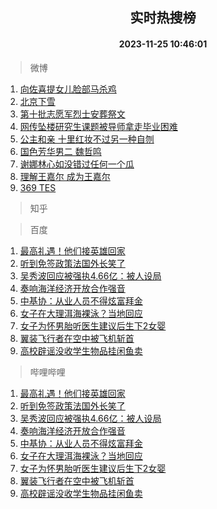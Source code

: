 <div align="center"><h2>实时热搜榜</h2><h4>2023-11-25 10:46:01</h4></div>

> 微博  

1. [向佐喜提女儿脸部马杀鸡](https://s.weibo.com/weibo?q=%23%E5%90%91%E4%BD%90%E5%96%9C%E6%8F%90%E5%A5%B3%E5%84%BF%E8%84%B8%E9%83%A8%E9%A9%AC%E6%9D%80%E9%B8%A1%23&t=31&band_rank=1&Refer=top)<br />
2. [北京下雪](https://s.weibo.com/weibo?q=%E5%8C%97%E4%BA%AC%E4%B8%8B%E9%9B%AA&t=31&band_rank=2&Refer=top)<br />
3. [第十批志愿军烈士安葬祭文](https://s.weibo.com/weibo?q=%23%E7%AC%AC%E5%8D%81%E6%89%B9%E5%BF%97%E6%84%BF%E5%86%9B%E7%83%88%E5%A3%AB%E5%AE%89%E8%91%AC%E7%A5%AD%E6%96%87%23&t=31&band_rank=3&Refer=top)<br />
4. [网传坠楼研究生课题被导师拿走毕业困难](https://s.weibo.com/weibo?q=%23%E7%BD%91%E4%BC%A0%E5%9D%A0%E6%A5%BC%E7%A0%94%E7%A9%B6%E7%94%9F%E8%AF%BE%E9%A2%98%E8%A2%AB%E5%AF%BC%E5%B8%88%E6%8B%BF%E8%B5%B0%E6%AF%95%E4%B8%9A%E5%9B%B0%E9%9A%BE%23&t=31&band_rank=4&Refer=top)<br />
5. [公主和亲 十里红妆不过另一种自刎](https://s.weibo.com/weibo?q=%E5%85%AC%E4%B8%BB%E5%92%8C%E4%BA%B2%20%E5%8D%81%E9%87%8C%E7%BA%A2%E5%A6%86%E4%B8%8D%E8%BF%87%E5%8F%A6%E4%B8%80%E7%A7%8D%E8%87%AA%E5%88%8E&t=31&band_rank=5&Refer=top)<br />
6. [国色芳华男二 魏哲鸣](https://s.weibo.com/weibo?q=%E5%9B%BD%E8%89%B2%E8%8A%B3%E5%8D%8E%E7%94%B7%E4%BA%8C%20%E9%AD%8F%E5%93%B2%E9%B8%A3&t=31&band_rank=6&Refer=top)<br />
7. [谢娜林心如没错过任何一个瓜](https://s.weibo.com/weibo?q=%23%E8%B0%A2%E5%A8%9C%E6%9E%97%E5%BF%83%E5%A6%82%E6%B2%A1%E9%94%99%E8%BF%87%E4%BB%BB%E4%BD%95%E4%B8%80%E4%B8%AA%E7%93%9C%23&t=31&band_rank=7&Refer=top)<br />
8. [理解王嘉尔 成为王嘉尔](https://s.weibo.com/weibo?q=%E7%90%86%E8%A7%A3%E7%8E%8B%E5%98%89%E5%B0%94%20%E6%88%90%E4%B8%BA%E7%8E%8B%E5%98%89%E5%B0%94&t=31&band_rank=8&Refer=top)<br />
9. [369 TES](https://s.weibo.com/weibo?q=369%20TES&t=31&band_rank=9&Refer=top)<br />

> 知乎  


> 百度  

1. [最高礼遇！他们接英雄回家](https://www.baidu.com/s?wd=%E6%9C%80%E9%AB%98%E7%A4%BC%E9%81%87%EF%BC%81%E4%BB%96%E4%BB%AC%E6%8E%A5%E8%8B%B1%E9%9B%84%E5%9B%9E%E5%AE%B6&sa=fyb_news&rsv_dl=fyb_news)<br />
2. [听到免签政策法国外长笑了](https://www.baidu.com/s?wd=%E5%90%AC%E5%88%B0%E5%85%8D%E7%AD%BE%E6%94%BF%E7%AD%96%E6%B3%95%E5%9B%BD%E5%A4%96%E9%95%BF%E7%AC%91%E4%BA%86&sa=fyb_news&rsv_dl=fyb_news)<br />
3. [吴秀波回应被强执4.66亿：被人设局](https://www.baidu.com/s?wd=%E5%90%B4%E7%A7%80%E6%B3%A2%E5%9B%9E%E5%BA%94%E8%A2%AB%E5%BC%BA%E6%89%A74.66%E4%BA%BF%EF%BC%9A%E8%A2%AB%E4%BA%BA%E8%AE%BE%E5%B1%80&sa=fyb_news&rsv_dl=fyb_news)<br />
4. [奏响海洋经济开放合作强音](https://www.baidu.com/s?wd=%E5%A5%8F%E5%93%8D%E6%B5%B7%E6%B4%8B%E7%BB%8F%E6%B5%8E%E5%BC%80%E6%94%BE%E5%90%88%E4%BD%9C%E5%BC%BA%E9%9F%B3&sa=fyb_news&rsv_dl=fyb_news)<br />
5. [中基协：从业人员不得炫富拜金](https://www.baidu.com/s?wd=%E4%B8%AD%E5%9F%BA%E5%8D%8F%EF%BC%9A%E4%BB%8E%E4%B8%9A%E4%BA%BA%E5%91%98%E4%B8%8D%E5%BE%97%E7%82%AB%E5%AF%8C%E6%8B%9C%E9%87%91&sa=fyb_news&rsv_dl=fyb_news)<br />
6. [女子在大理洱海裸泳？当地回应](https://www.baidu.com/s?wd=%E5%A5%B3%E5%AD%90%E5%9C%A8%E5%A4%A7%E7%90%86%E6%B4%B1%E6%B5%B7%E8%A3%B8%E6%B3%B3%EF%BC%9F%E5%BD%93%E5%9C%B0%E5%9B%9E%E5%BA%94&sa=fyb_news&rsv_dl=fyb_news)<br />
7. [女子为怀男胎听医生建议后生下2女婴](https://www.baidu.com/s?wd=%E5%A5%B3%E5%AD%90%E4%B8%BA%E6%80%80%E7%94%B7%E8%83%8E%E5%90%AC%E5%8C%BB%E7%94%9F%E5%BB%BA%E8%AE%AE%E5%90%8E%E7%94%9F%E4%B8%8B2%E5%A5%B3%E5%A9%B4&sa=fyb_news&rsv_dl=fyb_news)<br />
8. [翼装飞行者在空中被飞机斩首](https://www.baidu.com/s?wd=%E7%BF%BC%E8%A3%85%E9%A3%9E%E8%A1%8C%E8%80%85%E5%9C%A8%E7%A9%BA%E4%B8%AD%E8%A2%AB%E9%A3%9E%E6%9C%BA%E6%96%A9%E9%A6%96&sa=fyb_news&rsv_dl=fyb_news)<br />
9. [高校辟谣没收学生物品挂闲鱼卖](https://www.baidu.com/s?wd=%E9%AB%98%E6%A0%A1%E8%BE%9F%E8%B0%A3%E6%B2%A1%E6%94%B6%E5%AD%A6%E7%94%9F%E7%89%A9%E5%93%81%E6%8C%82%E9%97%B2%E9%B1%BC%E5%8D%96&sa=fyb_news&rsv_dl=fyb_news)<br />

> 哔哩哔哩  

1. [最高礼遇！他们接英雄回家](https://www.baidu.com/s?wd=%E6%9C%80%E9%AB%98%E7%A4%BC%E9%81%87%EF%BC%81%E4%BB%96%E4%BB%AC%E6%8E%A5%E8%8B%B1%E9%9B%84%E5%9B%9E%E5%AE%B6&sa=fyb_news&rsv_dl=fyb_news)<br />
2. [听到免签政策法国外长笑了](https://www.baidu.com/s?wd=%E5%90%AC%E5%88%B0%E5%85%8D%E7%AD%BE%E6%94%BF%E7%AD%96%E6%B3%95%E5%9B%BD%E5%A4%96%E9%95%BF%E7%AC%91%E4%BA%86&sa=fyb_news&rsv_dl=fyb_news)<br />
3. [吴秀波回应被强执4.66亿：被人设局](https://www.baidu.com/s?wd=%E5%90%B4%E7%A7%80%E6%B3%A2%E5%9B%9E%E5%BA%94%E8%A2%AB%E5%BC%BA%E6%89%A74.66%E4%BA%BF%EF%BC%9A%E8%A2%AB%E4%BA%BA%E8%AE%BE%E5%B1%80&sa=fyb_news&rsv_dl=fyb_news)<br />
4. [奏响海洋经济开放合作强音](https://www.baidu.com/s?wd=%E5%A5%8F%E5%93%8D%E6%B5%B7%E6%B4%8B%E7%BB%8F%E6%B5%8E%E5%BC%80%E6%94%BE%E5%90%88%E4%BD%9C%E5%BC%BA%E9%9F%B3&sa=fyb_news&rsv_dl=fyb_news)<br />
5. [中基协：从业人员不得炫富拜金](https://www.baidu.com/s?wd=%E4%B8%AD%E5%9F%BA%E5%8D%8F%EF%BC%9A%E4%BB%8E%E4%B8%9A%E4%BA%BA%E5%91%98%E4%B8%8D%E5%BE%97%E7%82%AB%E5%AF%8C%E6%8B%9C%E9%87%91&sa=fyb_news&rsv_dl=fyb_news)<br />
6. [女子在大理洱海裸泳？当地回应](https://www.baidu.com/s?wd=%E5%A5%B3%E5%AD%90%E5%9C%A8%E5%A4%A7%E7%90%86%E6%B4%B1%E6%B5%B7%E8%A3%B8%E6%B3%B3%EF%BC%9F%E5%BD%93%E5%9C%B0%E5%9B%9E%E5%BA%94&sa=fyb_news&rsv_dl=fyb_news)<br />
7. [女子为怀男胎听医生建议后生下2女婴](https://www.baidu.com/s?wd=%E5%A5%B3%E5%AD%90%E4%B8%BA%E6%80%80%E7%94%B7%E8%83%8E%E5%90%AC%E5%8C%BB%E7%94%9F%E5%BB%BA%E8%AE%AE%E5%90%8E%E7%94%9F%E4%B8%8B2%E5%A5%B3%E5%A9%B4&sa=fyb_news&rsv_dl=fyb_news)<br />
8. [翼装飞行者在空中被飞机斩首](https://www.baidu.com/s?wd=%E7%BF%BC%E8%A3%85%E9%A3%9E%E8%A1%8C%E8%80%85%E5%9C%A8%E7%A9%BA%E4%B8%AD%E8%A2%AB%E9%A3%9E%E6%9C%BA%E6%96%A9%E9%A6%96&sa=fyb_news&rsv_dl=fyb_news)<br />
9. [高校辟谣没收学生物品挂闲鱼卖](https://www.baidu.com/s?wd=%E9%AB%98%E6%A0%A1%E8%BE%9F%E8%B0%A3%E6%B2%A1%E6%94%B6%E5%AD%A6%E7%94%9F%E7%89%A9%E5%93%81%E6%8C%82%E9%97%B2%E9%B1%BC%E5%8D%96&sa=fyb_news&rsv_dl=fyb_news)<br />
